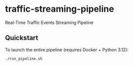 # traffic-streaming-pipeline
Real-Time Traffic Events Streaming Pipeline

## Quickstart
To launch the entire pipeline (requires Docker + Python 3.12):

```bash
./run_pipeline.sh
